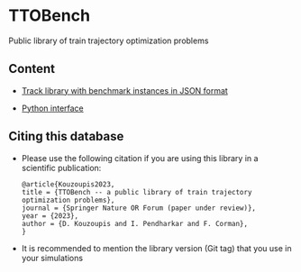 # TTOBench
Public library of train trajectory optimization problems

## Content

- [Track library with benchmark instances in JSON format](tracks/README.md)

- [Python interface](interfaces/python/README.md)

## Citing this database

- Please use the following citation if you are using this library in a scientific publication:

    ```
    @article{Kouzoupis2023,
    title = {TTOBench -- a public library of train trajectory optimization problems},
    journal = {Springer Nature OR Forum (paper under review)},
    year = {2023},
    author = {D. Kouzoupis and I. Pendharkar and F. Corman},
    }
    ```

- It is recommended to mention the library version (Git tag) that you use in your simulations 
